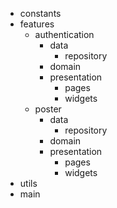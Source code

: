 - constants
- features
    - authentication
        - data
            - repository 
        - domain
        - presentation
            - pages
            - widgets
    - poster
        - data
            - repository 
        - domain
        - presentation
            - pages
            - widgets
- utils
- main
